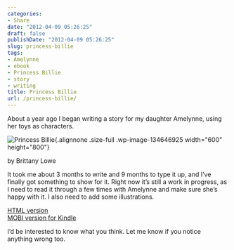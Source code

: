 ```yaml
---
categories:
- Share
date: "2012-04-09 05:26:25"
draft: false
publishDate: "2012-04-09 05:26:25"
slug: princess-billie
tags:
- Amelynne
- ebook
- Princess Billie
- story
- writing
title: Princess Billie
url: /princess-billie/
---
```

About a year ago I began writing a story for my daughter Amelynne, using
her toys as characters.

![](https://turbo.geekorium.com.au/wp-content/uploads/billie.png "Princess Billie"){.alignnone
.size-full .wp-image-134646925 width="600" height="800"}

by Brittany Lowe

It took me about 3 months to write and 9 months to type it up, and I’ve
finally got something to show for it. Right now it’s still a work in
progress, as I need to read it through a few times with Amelynne and
make sure she’s happy with it. I also need to add some illustrations.

[HTML
version](https://turbo.geekorium.com.au/ebooks/princess-billie-and-the-cockroach-king.epub)\
[MOBI version for
Kindle](https://turbo.geekorium.com.au/ebooks/princess-billie-and-the-cockroach-king.mobi)

I’d be interested to know what you think. Let me know if you notice\
anything wrong too.